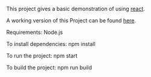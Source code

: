 This project gives a basic demonstration of using <a href="https://facebook.github.io/react/">react</a>.

A working version of this Project can be found <a href="http://www.jakecrane.com/react-example">here</a>.

Requirements: 
Node.js

To install dependencies:
npm install

To run the project:
npm start

To build the project:
npm run build
